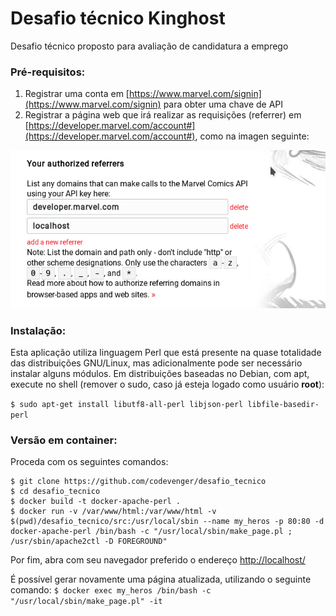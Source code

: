 # Desafio técnico Kinghost
Desafio técnico proposto para avaliação de candidatura a emprego

### Pré-requisitos:
1. Registrar uma conta em [https://www.marvel.com/signin](https://www.marvel.com/signin) para obter uma chave de API
2. Registrar a página web que irá realizar as requisições (referrer) em [https://developer.marvel.com/account#](https://developer.marvel.com/account#), como na imagen seguinte:

![](screenshot01.png)


### Instalação:
Esta aplicação utiliza linguagem Perl que está presente na quase totalidade das distribuições GNU/Linux, mas adicionalmente pode ser necessário instalar alguns módulos. Em distribuições baseadas no Debian, com apt, execute no shell (remover o sudo, caso já esteja logado como usuário **root**):

`$ sudo apt-get install libutf8-all-perl libjson-perl libfile-basedir-perl`


### Versão em container:
Proceda com os seguintes comandos:

    $ git clone https://github.com/codevenger/desafio_tecnico
    $ cd desafio_tecnico
    $ docker build -t docker-apache-perl .
    $ docker run -v /var/www/html:/var/www/html -v $(pwd)/desafio_tecnico/src:/usr/local/sbin --name my_heros -p 80:80 -d docker-apache-perl /bin/bash -c "/usr/local/sbin/make_page.pl ; /usr/sbin/apache2ctl -D FOREGROUND"
    
    
Por fim, abra com seu navegador preferido o endereço [http://localhost/](http://localhost)


É possível gerar novamente uma página atualizada, utilizando o seguinte comando:
`$ docker exec my_heros /bin/bash -c "/usr/local/sbin/make_page.pl" -it`




